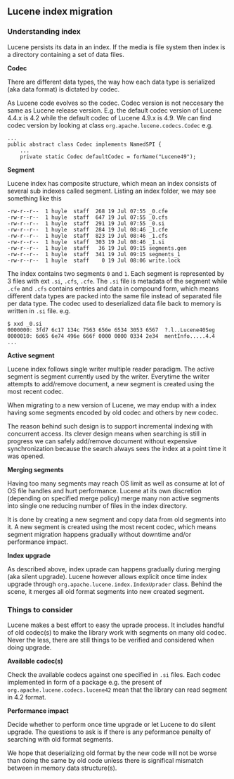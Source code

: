 ## Lucene index migration

### Understanding index

Lucene persists its data in an index. If the media is file system then index is a directory containing a set of data files. 

**Codec**

There are different data types, the way how each data type is serialized (aka data format) is dictated by codec. 

As Lucene code evolves so the codec. Codec version is not neccesary the same as Lucene release version. 
E.g. the default codec version of Lucene 4.4.x is 4.2 while the default codec of Lucene 4.9.x is 4.9. We can find codec version by looking at class `org.apache.lucene.codecs.Codec`  e.g.

    ...
    public abstract class Codec implements NamedSPI {
        ...
        private static Codec defaultCodec = forName("Lucene49");

**Segment**

Lucene index has composite structure, which mean an index consists of several sub indexes called segment. Listing an index folder, we may see something like this

    -rw-r--r--  1 huyle  staff  268 19 Jul 07:55 _0.cfe
    -rw-r--r--  1 huyle  staff  647 19 Jul 07:55 _0.cfs
    -rw-r--r--  1 huyle  staff  291 19 Jul 07:55 _0.si
    -rw-r--r--  1 huyle  staff  284 19 Jul 08:46 _1.cfe
    -rw-r--r--  1 huyle  staff  823 19 Jul 08:46 _1.cfs
    -rw-r--r--  1 huyle  staff  303 19 Jul 08:46 _1.si
    -rw-r--r--  1 huyle  staff   36 19 Jul 09:15 segments.gen
    -rw-r--r--  1 huyle  staff  341 19 Jul 09:15 segments_1
    -rw-r--r--  1 huyle  staff    0 19 Jul 08:06 write.lock

The index contains two segments `0` and `1`. Each segment is represented by 3 files with ext `.si`, `.cfs`, `.cfe`. The `.si` file is metadata of the segment while `.cfe` and `.cfs` contains entries and data in compound form, which means different data types are packed into the same file instead of separated file per data type. The codec used to deserialized data file back to memory is written in `.si` file. e.g.

    $ xxd _0.si
    0000000: 3fd7 6c17 134c 7563 656e 6534 3053 6567  ?.l..Lucene40Seg
    0000010: 6d65 6e74 496e 666f 0000 0000 0334 2e34  mentInfo.....4.4
    ...

**Active segment**

Lucene index follows single writer multiple reader paradigm. The active segment is segment currently used by the writer. Everytime the writer attempts to add/remove document, a new segment is created using the most recent codec.

When migrating to a new version of Lucene, we may endup with a index having some segments encoded by old codec and others by new codec.

The reason behind such design is to support incremental indexing with concurrent access. Its clever design means when searching is still in progress we can safely add/remove document without expensive synchronization because the search always sees the index at a point time it was opened.

**Merging segments**

Having too many segments may reach OS limit as well as consume at lot of OS file handles and hurt performance. Lucene at its own discretion (depending on specified merge policy) merge many non active segments into single one reducing number of files in the index directory.

It is done by creating a new segment and copy data from old segments into it. A new segment is created using the most recent codec, which means segment migration happens gradually without downtime and/or performance impact. 

**Index upgrade**

As described above, index uprade can happens gradually during merging (aka silent upgrade). Lucene however allows explicit once time index upgrade through `org.apache.lucene.index.IndexUprader` class. Behind the scene, it merges all old format segments into new created segment.

### Things to consider

Lucene makes a best effort to easy the uprade process. It includes handful of old codec(s) to make the library work with segments on many old codec. Never the less, there are still things to be verified and considered when doing upgrade.

**Available codec(s)**

Check the available codecs against one specified in `.si` files. Each codec implemented in form of a package e.g. the present of `org.apache.lucene.codecs.lucene42` mean that the library can read segment in 4.2 format.

**Performance impact** 

Decide whether to perform once time upgrade or let Lucene to do silent upgrade. The questions to ask is if there is any peformance penalty of searching with old format segments. 

We hope that deserializing old format by the new code will not be worse than doing the same by old code unless there is significal mismatch between in memory data structure(s).




